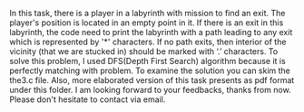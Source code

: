 In this task, there is a player in a labyrinth with mission to find an exit.
The player's position is located in an empty point in it.
If there is an exit in this labyrinth, the code need to print the labyrinth with a path leading to any exit which is represented by '*' characters.
If no path exits, then interior of the vicinity (that we are stucked in) should be marked with ‘.’ characters.
To solve this problem, I used DFS(Depth First Search) algorithm because it is perfectly matching with problem.
To examine the solution you can skim the the3.c file. 
Also, more elaborated version of this task presents as pdf format under this folder.
I am looking forward to your feedbacks, thanks from now.
Please don't hesitate to contact via email.

